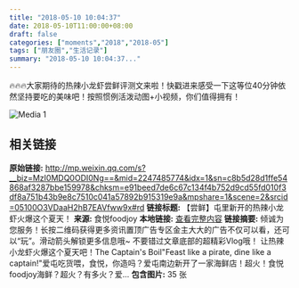 ```yaml
---
title: "2018-05-10 10:04:37"
date: 2018-05-10T11:00:00+08:00
draft: false
categories: ["moments","2018","2018-05"]
tags: ["朋友圈","生活记录"]
summary: "2018-05-10 10:04:37..."
---
```


🔥🔥🔥大家期待的热辣小龙虾尝鲜评测文来啦！快戳进来感受一下这等位40分钟依然坚持要吃的美味吧！按照惯例活泼动图+小视频，你们值得拥有！

![Media 1](/Moments/photos/2018-05-10/201805101004370.jpg)

## 相关链接

**原始链接:** http://mp.weixin.qq.com/s?__biz=MzI0MDQ0ODI0Ng==&mid=2247485774&idx=1&sn=c8b5d28d1ffe54868af3287bbe159978&chksm=e91beed7de6c67c134f4b752d9cd55fd010f3df8a751b43b9e8c7510c041a57892b915319e9a&mpshare=1&scene=2&srcid=05100O3VDaaH2hB7EAVfww9x#rd
**链接标题:** 【尝鲜】屯里新开的热辣小龙虾火爆这个夏天！
**来源:** 食悦foodjoy
**本地链接:** [查看完整内容](/link_content/2018/05/2018-05-10-1/link_content/)
**链接摘要:** 倾诚为您服务！长按二维码获得更多资讯置顶广告专区金主大大的广告不仅可以看，还可以“玩”。滑动箭头解锁更多信息哦~ 不要错过文章底部的超精彩Vlog哦！ 让热辣小龙虾火爆这个夏天吧！The Captain's Boil"Feast like a pirate, dine like a captain!"爱屯吃货喂，食悦，你造吗？爱屯南边新开了一家海鲜店！超火！食悦foodjoy海鲜？超火？有多火？爱...
**包含图片:** 35 张

